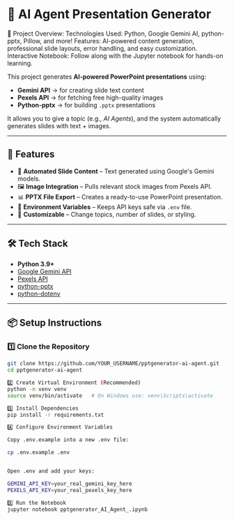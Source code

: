 # 🎤 AI Agent Presentation Generator
🔧 Project Overview:
Technologies Used: Python, Google Gemini AI, python-pptx, Pillow, and more!
Features: AI-powered content generation, professional slide layouts, error handling, and easy customization.
Interactive Notebook: Follow along with the Jupyter notebook for hands-on learning.

This project generates **AI-powered PowerPoint presentations** using:
- **Gemini API** → for creating slide text content
- **Pexels API** → for fetching free high-quality images
- **Python-pptx** → for building `.pptx` presentations

It allows you to give a topic (e.g., *AI Agents*), and the system automatically generates slides with text + images.

---

## 🚀 Features
- 📖 **Automated Slide Content** – Text generated using Google's Gemini models.
- 🖼 **Image Integration** – Pulls relevant stock images from Pexels API.
- 📊 **PPTX File Export** – Creates a ready-to-use PowerPoint presentation.
- 🔐 **Environment Variables** – Keeps API keys safe via `.env` file.
- 📝 **Customizable** – Change topics, number of slides, or styling.

---

## 🛠 Tech Stack
- **Python 3.9+**
- [Google Gemini API](https://ai.google.dev/)
- [Pexels API](https://www.pexels.com/api/)
- [python-pptx](https://python-pptx.readthedocs.io/)
- [python-dotenv](https://pypi.org/project/python-dotenv/)

---

## 📦 Setup Instructions

### 1️⃣ Clone the Repository
```bash
git clone https://github.com/YOUR_USERNAME/pptgenerator-ai-agent.git
cd pptgenerator-ai-agent

2️⃣ Create Virtual Environment (Recommended)
python -m venv venv
source venv/bin/activate   # On Windows use: venv\Scripts\activate

3️⃣ Install Dependencies
pip install -r requirements.txt

4️⃣ Configure Environment Variables

Copy .env.example into a new .env file:

cp .env.example .env


Open .env and add your keys:

GEMINI_API_KEY=your_real_gemini_key_here
PEXELS_API_KEY=your_real_pexels_key_here

5️⃣ Run the Notebook
jupyter notebook pptgenerator_AI_Agent_.ipynb